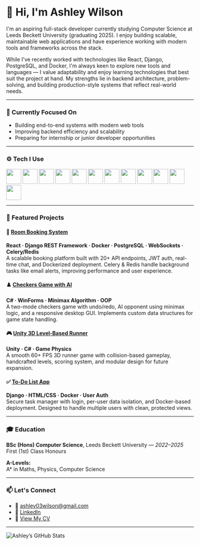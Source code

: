 # 👋 Hi, I'm Ashley Wilson

I'm an aspiring full-stack developer currently studying Computer Science at Leeds Beckett University (graduating 2025). I enjoy building scalable, maintainable web applications and have experience working with modern tools and frameworks across the stack.

While I've recently worked with technologies like React, Django, PostgreSQL, and Docker, I'm always keen to explore new tools and languages — I value adaptability and enjoy learning technologies that best suit the project at hand. My strengths lie in backend architecture, problem-solving, and building production-style systems that reflect real-world needs.

---

### 💼 Currently Focused On
- Building end-to-end systems with modern web tools
- Improving backend efficiency and scalability
- Preparing for internship or junior developer opportunities

---

### ⚙️ Tech I Use

<p align="left">
  <img src="https://cdn.jsdelivr.net/gh/devicons/devicon/icons/python/python-original.svg" height="40"/>
  <img src="https://cdn.jsdelivr.net/gh/devicons/devicon/icons/javascript/javascript-original.svg" height="40"/>
  <img src="https://cdn.jsdelivr.net/gh/devicons/devicon/icons/java/java-original.svg" height="40"/>
  <img src="https://cdn.jsdelivr.net/gh/devicons/devicon/icons/react/react-original.svg" height="40"/>
  <img src="https://cdn.jsdelivr.net/gh/devicons/devicon/icons/django/django-plain.svg" height="40"/>
  <img src="https://cdn.jsdelivr.net/gh/devicons/devicon/icons/html5/html5-original.svg" height="40"/>
  <img src="https://cdn.jsdelivr.net/gh/devicons/devicon/icons/css3/css3-original.svg" height="40"/>
  <img src="https://cdn.jsdelivr.net/gh/devicons/devicon/icons/postgresql/postgresql-original.svg" height="40"/>
  <img src="https://cdn.jsdelivr.net/gh/devicons/devicon/icons/docker/docker-original.svg" height="40"/>
  <img src="https://cdn.jsdelivr.net/gh/devicons/devicon/icons/git/git-original.svg" height="40"/>
  <img src="https://cdn.jsdelivr.net/gh/devicons/devicon/icons/csharp/csharp-original.svg" height="40"/>
  <img src="https://cdn.jsdelivr.net/gh/devicons/devicon/icons/nodejs/nodejs-original.svg" height="40"/>
</p>

---

### 🚀 Featured Projects

#### 🏢 [Room Booking System](https://github.com/Ashley-Wilson1/QuickBook)
**React · Django REST Framework · Docker · PostgreSQL · WebSockets · Celery/Redis**  
A scalable booking platform built with 20+ API endpoints, JWT auth, real-time chat, and Dockerized deployment. Celery & Redis handle background tasks like email alerts, improving performance and user experience.

#### ♟️ [Checkers Game with AI](https://github.com/Ashley-Wilson1/checkers)
**C# · WinForms · Minimax Algorithm · OOP**  
A two-mode checkers game with undo/redo, AI opponent using minimax logic, and a responsive desktop GUI. Implements custom data structures for game state handling.

#### 🎮 [Unity 3D Level-Based Runner](https://github.com/Ashley-Wilson1/MoveyGame)
**Unity · C# · Game Physics**  
A smooth 60+ FPS 3D runner game with collision-based gameplay, handcrafted levels, scoring system, and modular design for future expansion.

#### ✅ [To-Do List App](https://github.com/Ashley-Wilson1/todo-project)
**Django · HTML/CSS · Docker · User Auth**  
Secure task manager with login, per-user data isolation, and Docker-based deployment. Designed to handle multiple users with clean, protected views.

---

### 🎓 Education

**BSc (Hons) Computer Science**, Leeds Beckett University — *2022–2025*  
First (1st) Class Honours

**A-Levels:**  
A* in Maths, Physics, Computer Science

---

### 📫 Let's Connect

- 📧 [ashley03wilson@gmail.com](mailto:ashley03wilson@gmail.com)  
- 💼 [LinkedIn](https://www.linkedin.com/in/ashley-wilson-80253b330)  
- 📄 [View My CV](https://drive.google.com/file/d/1NXJLhSk4MlyUpR0f5K4mR0xk3ITuGETb/view?usp=sharing)



---

<!-- Optional GitHub stats card -->
![Ashley’s GitHub Stats](https://github-readme-stats.vercel.app/api?username=Ashley-Wilson1&show_icons=true&theme=default&hide=stars&count_private=true)
